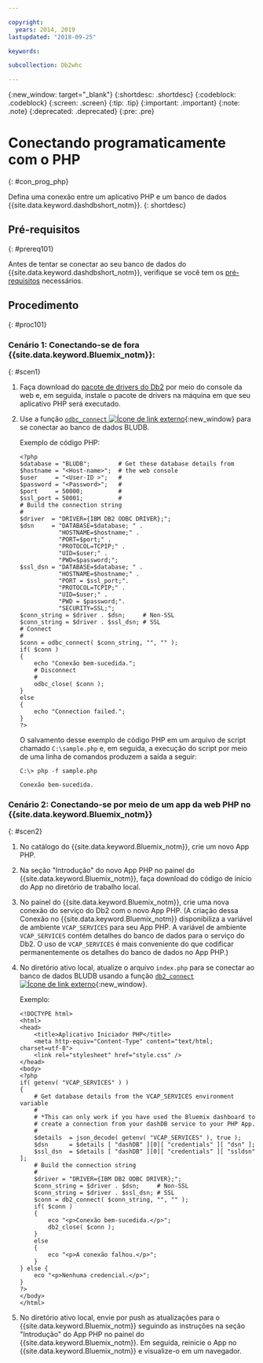 ```yaml
---

copyright:
  years: 2014, 2019
lastupdated: "2018-09-25"

keywords:

subcollection: Db2whc

---
```


<!-- Attribute definitions --> 
{:new_window: target="_blank"}
{:shortdesc: .shortdesc}
{:codeblock: .codeblock}
{:screen: .screen}
{:tip: .tip}
{:important: .important}
{:note: .note}
{:deprecated: .deprecated}
{:pre: .pre}

# Conectando programaticamente com o PHP
{: #con_prog_php}

Defina uma conexão entre um aplicativo PHP e um banco de dados {{site.data.keyword.dashdbshort_notm}}.
{: shortdesc}

## Pré-requisitos
{: #prereq101}

Antes de tentar se conectar ao seu banco de dados do {{site.data.keyword.dashdbshort_notm}}, verifique se você tem os [pré-requisitos](/docs/services/Db2whc/connecting/connecting.html#prereqs) necessários.

<!-- Before you can connect to your database, you must perform the following steps:

- [Verify prerequisites](prereqs.html), including installing driver packages, configuring your local environment, and downloading SSL certificates (if needed)
- Collect [connection information](credentials.html), including database details such as host name and port numbers, and connection credentials such as user ID and password -->

## Procedimento
{: #proc101}

### Cenário 1: Conectando-se de fora  {{site.data.keyword.Bluemix_notm}}:
{: #scen1}

1. Faça download do [pacote de drivers do Db2](/docs/services/Db2whc/connecting/driver_pkg.html) por meio do console da web e, em seguida, instale o pacote de drivers na máquina em que seu aplicativo PHP será executado.
                
2. Use a função [`odbc_connect` ![Ícone de link externo](../../../icons/launch-glyph.svg "Ícone de link externo")](http://php.net/manual/en/function.odbc-connect.php){:new_window} para se conectar ao banco de dados BLUDB.
    
   Exemplo de código PHP:

   ```
   <?php
   $database = "BLUDB";        # Get these database details from
   $hostname = "<Host-name>";  # the web console
   $user     = "<User-ID >";   #
   $password = "<Password>";   #
   $port     = 50000;          #
   $ssl_port = 50001;          #
   # Build the connection string
   #
   $driver  = "DRIVER={IBM DB2 ODBC DRIVER};";
   $dsn     = "DATABASE=$database; " .
              "HOSTNAME=$hostname;" .
              "PORT=$port;" .
              "PROTOCOL=TCPIP;" .
              "UID=$user;" .
              "PWD=$password;";
   $ssl_dsn = "DATABASE=$database; " .
              "HOSTNAME=$hostname;" .
              "PORT = $ssl_port;".
              "PROTOCOL=TCPIP;" .
              "UID=$user;" .
              "PWD = $password;".
              "SECURITY=SSL;";
   $conn_string = $driver . $dsn;     # Non-SSL
   $conn_string = $driver . $ssl_dsn; # SSL
   # Connect
   #
   $conn = odbc_connect( $conn_string, "", "" );
   if( $conn )
   {
       echo "Conexão bem-sucedida.";
       # Disconnect
       #
       odbc_close( $conn );
   }
   else
   {
       echo "Connection failed.";
   }
   ?>
   ```

   O salvamento desse exemplo de código PHP em um arquivo de script chamado `C:\sample.php` e, em seguida, a execução do script por meio de uma linha de comandos produzem a saída a seguir:

   ```
   C:\> php -f sample.php

   Conexão bem-sucedida.
   ```

### Cenário 2: Conectando-se por meio de um app da web PHP no {{site.data.keyword.Bluemix_notm}}
{: #scen2}

1. No catálogo do {{site.data.keyword.Bluemix_notm}}, crie um novo App PHP.
        
2. Na seção "Introdução" do novo App PHP no painel do {{site.data.keyword.Bluemix_notm}}, faça download do código de início do App no diretório de trabalho local.
        
3. No painel do {{site.data.keyword.Bluemix_notm}}, crie uma nova conexão do serviço do Db2 com o novo App PHP. (A criação dessa Conexão no {{site.data.keyword.Bluemix_notm}} disponibiliza a variável de ambiente `VCAP_SERVICES` para seu App PHP. A variável de ambiente `VCAP_SERVICES` contém detalhes do banco de dados para o serviço do Db2. O uso de `VCAP_SERVICES` é mais conveniente do que codificar permanentemente os detalhes do banco de dados no App PHP.)
        
4. No diretório ativo local, atualize o arquivo `index.php` para se conectar ao banco de dados BLUDB usando a função [`db2_connect` ![Ícone de link externo](../../../icons/launch-glyph.svg "Ícone de link externo")](http://php.net/manual/en/function.db2-connect.php){:new_window}.
        
   Exemplo:

   ```
   <!DOCTYPE html>
   <html>
   <head>
       <title>Aplicativo Iniciador PHP</title>
       <meta http-equiv="Content-Type" content="text/html; charset=utf-8">
       <link rel="stylesheet" href="style.css" />
   </head>
   <body>
   <?php
   if( getenv( "VCAP_SERVICES" ) )
   {
       # Get database details from the VCAP_SERVICES environment variable
       #
       # *This can only work if you have used the Bluemix dashboard to 
       # create a connection from your dashDB service to your PHP App.
       #
       $details  = json_decode( getenv( "VCAP_SERVICES" ), true );
       $dsn      = $details [ "dashDB" ][0][ "credentials" ][ "dsn" ];
       $ssl_dsn  = $details [ "dashDB" ][0][ "credentials" ][ "ssldsn" ];
       # Build the connection string
       #
       $driver = "DRIVER={IBM DB2 ODBC DRIVER};";
       $conn_string = $driver . $dsn;     # Non-SSL
       $conn_string = $driver . $ssl_dsn; # SSL
       $conn = db2_connect( $conn_string, "", "" );
       if( $conn )
       {
           eco "<p>Conexão bem-sucedida.</p>";
           db2_close( $conn );
       }
       else
       {
           eco "<p>A conexão falhou.</p>";
       }
   } else {
       eco "<p>Nenhuma credencial.</p>";
   }
   ?>
   </body>
   </html>
   ```

5. No diretório ativo local, envie por push as atualizações para o {{site.data.keyword.Bluemix_notm}} seguindo as instruções na seção "Introdução" do App PHP no painel do {{site.data.keyword.Bluemix_notm}}. Em seguida, reinicie o App no {{site.data.keyword.Bluemix_notm}} e visualize-o em um navegador.


